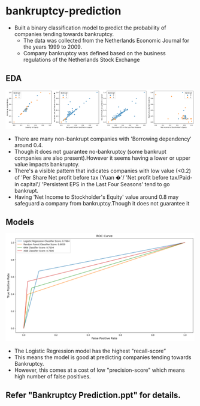 # bankruptcy-prediction

* Built a binary classification model to predict the probability of companies tending towards bankruptcy.
  * The data was collected from the Netherlands Economic Journal for the years 1999 to 2009.
  * Company bankruptcy was defined based on the business regulations of the Netherlands Stock Exchange

## EDA

![Scatter](/scatter.png)

* There are many non-bankrupt companies with 'Borrowing dependency' around 0.4.
 * Though it does not guarantee no-bankruptcy (some bankrupt companies are also present).However it seems having a lower or upper value impacts bankruptcy.
* There's a visible pattern that indicates companies with low value (<0.2) of 'Per Share Net profit before tax (Yuan �'/ 'Net profit before tax/Paid-in capital'/ 'Persistent EPS in the Last Four Seasons' tend to go bankrupt.
* Having 'Net Income to Stockholder's Equity' value around 0.8 may safeguard a company from bankruptcy.Though it does not guarantee it

## Models

![ROC-AUC](ROC_Curve.png)

* The Logistic Regression model has the highest "recall-score”
* This means the model is good at predicting companies tending towards Bankruptcy.
* However, this comes at a cost of low "precision-score" which means high number of false positives.

## Refer "Bankruptcy Prediction.ppt" for details.




